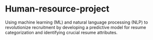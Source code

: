 # Human-resource-project
Using machine learning (ML) and natural language processing (NLP) to revolutionize recruitment by developing a predictive model for resume categorization and identifying crucial resume attributes. 
